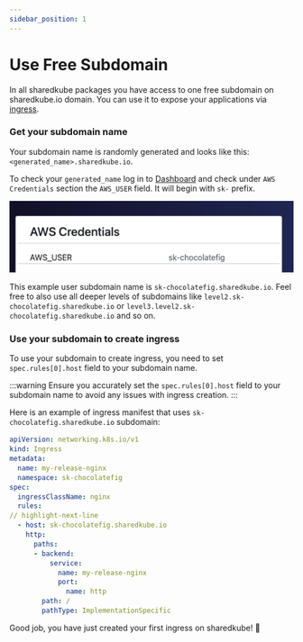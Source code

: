 ```yaml
---
sidebar_position: 1
---
```


# Use Free Subdomain

In all sharedkube packages you have access to one free subdomain on sharedkube.io domain.
You can use it to expose your applications via 
[ingress](https://kubernetes.io/docs/concepts/services-networking/ingress/).

### Get your subdomain name

Your subdomain name is randomly generated and looks like this: `<generated_name>.sharedkube.io`.

To check your `generated_name` log in to [Dashboard](https://api.sharedkube.io) and check 
under `AWS Credentials` section the `AWS_USER` field. It will begin with `sk-` prefix.

![AWS_USER field location](./img/aws_user_field_location.png)

This example user subdomain name is `sk-chocolatefig.sharedkube.io`. Feel free to also use
all deeper levels of subdomains like `level2.sk-chocolatefig.sharedkube.io` or 
`level3.level2.sk-chocolatefig.sharedkube.io` and so on.

### Use your subdomain to create ingress

To use your subdomain to create ingress, you need to set `spec.rules[0].host` field to your
subdomain name.

:::warning
Ensure you accurately set the `spec.rules[0].host` field to your subdomain name to avoid any issues with ingress creation.
:::

Here is an example of ingress manifest that uses `sk-chocolatefig.sharedkube.io` subdomain:

```yaml title="ingress.yaml"
apiVersion: networking.k8s.io/v1
kind: Ingress
metadata:
  name: my-release-nginx
  namespace: sk-chocolatefig
spec:
  ingressClassName: nginx
  rules:
// highlight-next-line
  - host: sk-chocolatefig.sharedkube.io
    http:
      paths:
      - backend:
          service:
            name: my-release-nginx
            port:
              name: http
        path: /
        pathType: ImplementationSpecific
```

Good job, you have just created your first ingress on sharedkube! 🎉
